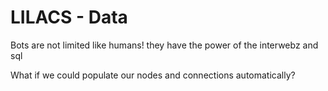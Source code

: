 # LILACS - Data

Bots are not limited like humans! they have the power of the interwebz and sql

What if we could populate our nodes and connections automatically?

